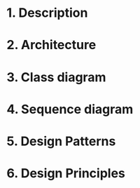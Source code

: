 # 1. Description

# 2. Architecture

# 3. Class diagram

# 4. Sequence diagram

# 5. Design Patterns

# 6. Design Principles
